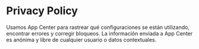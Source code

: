 # Privacy Policy

Usamos App Center para rastrear qué configuraciones se están utilizando, encontrar errores y corregir bloqueos. La información enviada a App Center es anónima y libre de cualquier usuario o datos contextuales.